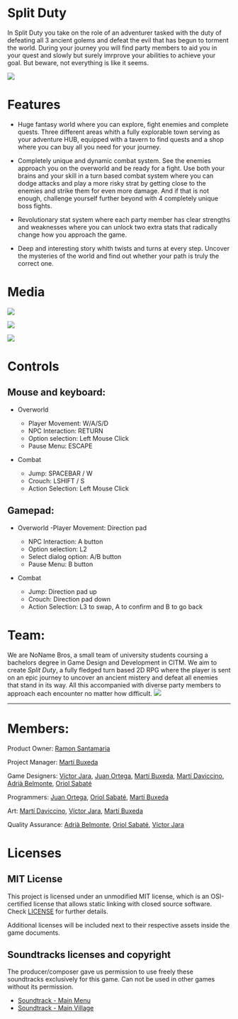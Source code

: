 # Split Duty

In Split Duty you take on the role of an adventurer tasked with the duty of defeating all 3 ancient golems and defeat the evil that has begun to torment the world. During your journey you will find party members to aid you in your quest and slowly but surely imrprove your abilities to achieve your goal. But beware, not everything is like it seems.

![](https://github.com/BooStarGamer/Split_Duty_NoNameBros/blob/main/Wiki%20resources/Images/Art%20Bible/logo_optimized.png)

# Features 

- Huge fantasy world where you can explore, fight enemies and complete quests. Three different areas whith a fully explorable town serving as your adventure HUB, equipped with a tavern to find quests and a shop where you can buy all you need for your journey.

- Completely unique and dynamic combat system. See the enemies approach you on the overworld and be ready for a fight. Use both your brains and your skill in a turn based combat system where you can dodge attacks and play a more risky strat by getting close to the enemies and strike them for even more damage.
And if that is not enough, challenge yourself further beyond with 4 completely unique boss fights.

- Revolutionary stat system where each party member has clear strengths and weaknesses where you can unlock two extra stats that radically change how you approach the game.

- Deep and interesting story whith twists and turns at every step. Uncover the mysteries of the world and find out whether your path is truly the correct one.

# Media

<Trailer>

![](https://github.com/BooStarGamer/Split_Duty_NoNameBros/blob/main/Wiki%20resources/Images/Wiki/Village.png)
 
![](https://github.com/BooStarGamer/Split_Duty_NoNameBros/blob/main/Wiki%20resources/Images/Wiki/GrassyLands1.png)
 
![](https://github.com/BooStarGamer/Split_Duty_NoNameBros/blob/main/Wiki%20resources/Images/Wiki/MossyLands.png)

 
# Controls

 ## Mouse and keyboard:
- Overworld
     - Player Movement: W/A/S/D 
     - NPC Interaction: RETURN
     - Option selection: Left Mouse Click
     - Pause Menu: ESCAPE

- Combat
     - Jump: SPACEBAR / W
     - Crouch: LSHIFT / S
     - Action Selection: Left Mouse Click

 ## Gamepad:
 - Overworld
     -Player Movement: Direction pad
     - NPC Interaction: A button
     - Option selection: L2
     - Select dialog option: A/B button
     - Pause Menu: B button
 
- Combat
     - Jump: Direction pad up
     - Crouch: Direction pad down
     - Action Selection: L3 to swap, A to confirm and B to go back
 

# Team:

We are NoName Bros, a small team of university students coursing a bachelors degree in Game Design and Development in CITM. We aim to create *Split Duty*, a fully fledged turn based 2D RPG where the player is sent on an epic journey to uncover an ancient mistery and defeat all enemies that stand in its way. All this accompanied with diverse party members to approach each encounter no matter how difficult.
![](https://github.com/BooStarGamer/Split_Duty_NoNameBros/blob/main/Wiki%20resources/Images/Wiki/LOGO_NONAMEBROS.png)
***

# Members:

Product Owner: [Ramon Santamaria](https://github.com/raysan5)

Project Manager: [Martí Buxeda](https://github.com/BooStarGamer)

Game Designers: [Víctor Jara](https://github.com/Kerali), [Juan Ortega](https://github.com/MrPollito), [Martí Buxeda](https://github.com/BooStarGamer), [Martí Daviccino](https://github.com/MartiDavicino), [Adrià Belmonte](https://github.com/Croaco), [Oriol Sabaté](https://github.com/urisabate)

Programmers: [Juan Ortega](https://github.com/MrPollito), [Oriol Sabaté](https://github.com/urisabate), [Martí Buxeda](https://github.com/BooStarGamer)

Art: [Martí Daviccino](https://github.com/MartiDavicino), [Víctor Jara](https://github.com/Kerali), [Martí Buxeda](https://github.com/BooStarGamer)

Quality Assurance: [Adrià Belmonte](https://github.com/Croaco), [Oriol Sabaté](https://github.com/urisabate), [Víctor Jara](https://github.com/Kerali)

# Licenses
## MIT License
This project is licensed under an unmodified MIT license, which is an OSI-certified license that allows static linking with closed source software. Check [LICENSE](https://github.com/BooStarGamer/Split_Duty_NoNameBros/blob/main/LICENSE)  for further details.

Additional licenses will be included next to their respective assets inside the game documents.

## Soundtracks licenses and copyright

The producer/composer gave us permission to use freely these soundtracks exclusively for this game. Can not be used in other games without its permission.

 - [Soundtrack - Main Menu](https://www.safecreative.org/work/2103087115112-st_mainmenu_rpgame)
 - [Soundtrack - Main Village](https://www.safecreative.org/work/2103087115105-st_mainvillage_rpgame)
